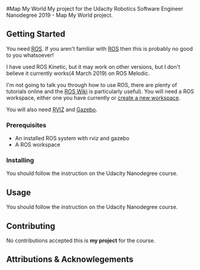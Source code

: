 #Map My World
My project for the Udacity Robotics Software Engineer Nanodegree 2019 - Map My World project.

## Getting Started
You need [ROS](http://ros.org). If you aren't familiar with [ROS](http://ros.org) then this is probably no good to you whatsoever!

I have used ROS Kinetic, but it may work on other versions, but I don't believe it currently works(4 March 2019) on ROS Melodic.

I'm not going to talk you through how to use ROS, there are plenty of tutorials online and the [ROS Wiki](http://wiki.ros.org) is particularly useful). You will need a ROS workspace, either one you have currently or [create a new workspace](http://wiki.ros.org/catkin/Tutorials/create_a_workspace).

You will also need [RVIZ](http://wiki.ros.org/rviz/UserGuide) and [Gazebo](http://gazebosim.org/).


### Prerequisites
- An installed ROS system with rviz and gazebo
- A ROS workspace

### Installing
You should follow the instruction on the Udacity Nanodegree course.


## Usage
You should follow the instruction on the Udacity Nanodegree course.


## Contributing
No contributions accepted this is **my project** for the course.

## Attributions & Acknowlegements

